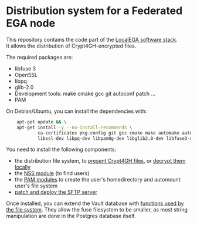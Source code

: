 # Distribution system for a Federated EGA node

This repository contains the code part of the [LocalEGA software stack](https://github.com/EGA-archive/LocalEGA).  
It allows the distribution of Crypt4GH-encrypted files.


The required packages are:
* libfuse 3
* OpenSSL
* libpq
* glib-2.0
* Development tools: make cmake gcc git autoconf patch ...
* PAM

On Debian/Ubuntu, you can install the dependencies with:
```bash
    apt-get update && \
    apt-get install -y --no-install-recommends \
            ca-certificates pkg-config git gcc cmake make automake autoconf patch \
            libssl-dev libpq-dev libpam0g-dev libglib2.0-dev libfuse3-dev meson ninja-build
```

You need to install the following components:

* the distribution file system, to [present Crypt4GH files](src/crypt4gh-fs), or [decrypt them locally](src/crypt4gh-sqlite)
* the [NSS module](src/nss) (to find users)
* the [PAM modules](src/pam) to create the user's homedirectory and automount user's file system
* [patch and deploy the SFTP server](src/openssh)


Once installed, you can extend the Vault database with [functions used
by the file system](db). They allow the fuse filesystem to be smaller,
as most string manipulation are done in the Postgres database itself.
